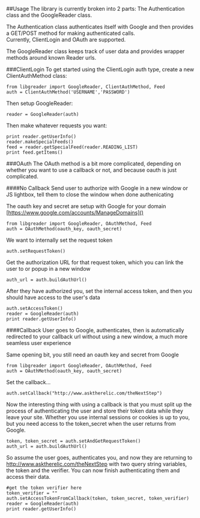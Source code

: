 ##Usage
The library is currently broken into 2 parts: The Authentication class and the GoogleReader class. 

The Authentication class authenticates itself with Google and then provides a GET/POST method for making authenticated calls.  
Currently, ClientLogin and OAuth are supported.

The GoogleReader class keeps track of user data and provides wrapper methods around known Reader urls.

###ClientLogin
To get started using the ClientLogin auth type, create a new ClientAuthMethod class:

	from libgreader import GoogleReader, ClientAuthMethod, Feed
	auth = ClientAuthMethod('USERNAME','PASSWORD')
	
Then setup GoogleReader:
	
	reader = GoogleReader(auth)
	
Then make whatever requests you want:

	print reader.getUserInfo()
	reader.makeSpecialFeeds()
	feed = reader.getSpecialFeed(reader.READING_LIST)
	print feed.getItems()
	
###OAuth
The OAuth method is a bit more complicated, depending on whether you want to use a callback or not, and because oauth is just complicated.

####No Callback
Send user to authorize with Google in a new window or JS lightbox, tell them to close the window when done authenicating

The oauth key and secret are setup with Google for your domain [https://www.google.com/accounts/ManageDomains]()

	from libgreader import GoogleReader, OAuthMethod, Feed
	auth = OAuthMethod(oauth_key, oauth_secret)

We want to internally set the request token

	auth.setRequestToken()

Get the authorization URL for that request token, which you can link the user to or popup in a new window

	auth_url = auth.buildAuthUrl()

After they have authorized you, set the internal access token, and then you should have access to the user's data

	auth.setAccessToken()
	reader = GoogleReader(auth)
	print reader.getUserInfo()

####Callback
User goes to Google, authenticates, then is automatically redirected to your callback url without using a new window, a much more seamless user experience

Same opening bit, you still need an oauth key and secret from Google

	from libgreader import GoogleReader, OAuthMethod, Feed
	auth = OAuthMethod(oauth_key, oauth_secret)

Set the callback...

	auth.setCallback("http://www.asktherelic.com/theNextStep")

Now the interesting thing with using a callback is that you must split up the process of authenticating the user and store their token data while they leave your site. Whether you use internal sessions or cookies is up to you, but you need access to the token_secret when the user returns from Google.

	token, token_secret = auth.setAndGetRequestToken()
	auth_url = auth.buildAuthUrl()

So assume the user goes, authenticates you, and now they are returning to http://www.asktherelic.com/theNextStep with two query string variables, the token and the verifier. You can now finish authenticating them and access their data.

	#get the token verifier here
	token_verifier = ""
	auth.setAccessTokenFromCallback(token, token_secret, token_verifier)
	reader = GoogleReader(auth)
	print reader.getUserInfo()